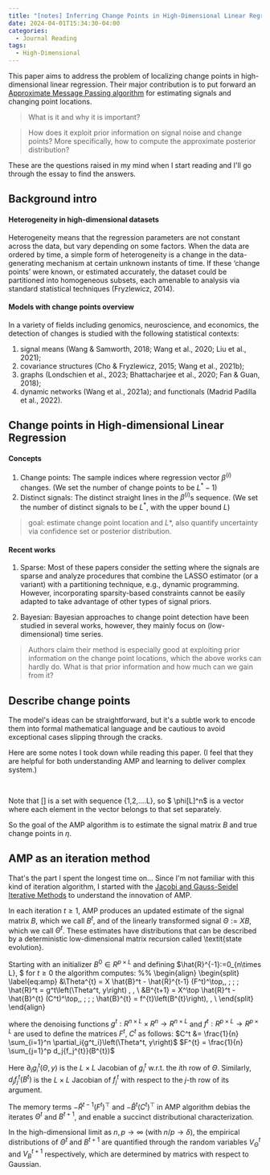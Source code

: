 ```yaml
---
title: "[notes] Inferring Change Points in High-Dimensional Linear Regression via Approximate Message Passing"
date: 2024-04-01T15:34:30-04:00
categories:
  - Journal Reading
tags:
  - High-Dimensional
---
```


This paper aims to address the problem of localizing change points in high-dimensional linear regression. Their major contribution is to put forward an [Approximate Message Passing algorithm](https://arxiv.org/abs/2404.07864) for estimating signals and changing point locations. 

> What is it and why it is important?

> How does it exploit prior information on signal noise and change points? More specifically, how to compute the approximate posterior distribution?

These are the questions raised in my mind when I start reading and I'll go through the essay to find the answers.

## Background intro

#### Heterogeneity in high-dimensional datasets

Heterogeneity means that the regression parameters are not constant across the data, but vary depending on some factors. When the data are ordered by time, a simple form of heterogeneity is a change in the data-generating mechanism at certain unknown instants of time. If these ‘change points’ were known, or estimated accurately, the dataset could be partitioned into homogeneous subsets, each amenable to analysis via standard statistical techniques (Fryzlewicz, 2014). 

#### Models with change points overview

In a variety of fields including genomics, neuroscience, and economics, the detection of changes is studied with the following statistical contexts: 

1. signal means (Wang & Samworth, 2018; Wang et al., 2020; Liu et al., 2021); 
2. covariance structures (Cho & Fryzlewicz, 2015; Wang et al., 2021b); 
3. graphs (Londschien et al., 2023; Bhattacharjee et al., 2020; Fan & Guan, 2018); 
4. dynamic networks (Wang et al., 2021a); and functionals (Madrid Padilla et al., 2022). 

## Change points in High-dimensional Linear Regression

#### Concepts

1. Change points: The sample indices where regression vector $\beta^{(i)}$ changes. (We set the number of change points to be $L^*-1$)
2. Distinct signals: The distinct straight lines in the $\beta^{(i)}$s sequence. (We set the number of distinct signals to be $L^*$, with the upper bound $L$)

> goal: estimate change point location and $L*$, also quantify uncertainty via confidence set or posterior distribution.

#### Recent works

1. Sparse: Most of these papers consider the setting where the signals are sparse and analyze procedures that combine the LASSO estimator (or a variant) with a partitioning technique, e.g., dynamic programming. However, incorporating sparsity-based constraints cannot be easily adapted to take advantage of other types of signal priors.  

2. Bayesian: Bayesian approaches to change point detection have been studied in several works, however, they mainly focus on (low-dimensional) time series.

> Authors claim their method is especially good at exploiting prior information on the change point locations, which the above works can hardly do. What is that prior information and how much can we gain from it?
 
 
## Describe change points

The model's ideas can be straightforward, but it's a subtle work to encode them into formal mathematical language and be cautious to avoid exceptional cases slipping through the cracks.

Here are some notes I took down while reading this paper. (I feel that they are helpful for both understanding AMP and learning to deliver complex system.)

<img src="{{ site.url }}{{ site.baseurl }}/assets/images/changepoint/1.jpg" alt="">

<img src="{{ site.url }}{{ site.baseurl }}/assets/images/changepoint/2.jpg" alt="">

<img src="{{ site.url }}{{ site.baseurl }}/assets/images/changepoint/3.jpg" alt="">

Note that [] is a set with sequence {1,2,....L}, so $ \phi[L]^n$ is a vector where each element in the vector belongs to that set separately.

So the goal of the AMP algorithm is to estimate the signal matrix $B$ and true change points in $\eta$.

## AMP as an iteration method
That's the part I spent the longest time on... Since I'm not familiar with this kind of iteration algorithm, I started with the [Jacobi and Gauss-Seidel Iterative Methods](https://www3.nd.edu/~zxu2/acms40390F12/Lec-7.3.pdf) to understand the innovation of AMP. 

In each iteration $t \ge 1$, AMP produces an updated estimate of the signal matrix $B$, which we call $B^t$, and of the linearly transformed signal $\Theta:=XB$, which we call $\Theta^t$. 
These estimates have distributions that can be described by a deterministic low-dimensional matrix recursion called \textit{state evolution}. 

Starting with an initializer $B^0\in R^{p\times L}$ and defining $\hat{R}^{-1}:=0_{n\times L}, $ for $t \geq 0$ the algorithm computes:
%%
\begin{align}
\begin{split}
\label{eq:amp}
    &\Theta^{t} = X \hat{B}^t -  \hat{R}^{t-1} (F^t)^\top\,, \; \; \; \hat{R}^t = g^t\left(\Theta^t, y\right) \, ,  \\
    &B^{t+1} = X^\top \hat{R}^t -  \hat{B}^{t} (C^t)^\top\,, \; \; \; \hat{B}^{t} = f^{t}\left(B^{t}\right), \, \\
\end{split}
\end{align}

where the denoising functions $g^t: R^{n\times L}\times R^{n}\to R^{n\times L}$ and $f^t: R^{p\times L}\to R^{p\times L}$ are used to define the matrices $F^t$, $C^t$ as follows:
$C^t &= \frac{1}{n} \sum_{i=1}^n \partial_i{g^t_i}\left(\Theta^t, y\right)$
$F^{t} = \frac{1}{n} \sum_{j=1}^p d_j{f_j^{t}}(B^{t})$

Here $\partial_i{g^t_i}\left(\Theta, y\right)$ is the $L\times L$ Jacobian  of $g^t_i$ w.r.t. the $i$th row of $\Theta$.
Similarly, $d_j{f_j^{t}}(B^{t})$ is the $L \times L$ Jacobian of $f_j^t$ with respect to the $j$-th row of its argument. 

The memory terms $-\hat{R}^{t-1} (F^t)^\top$ and $-\hat{B}^{t} (C^t)^\top$ in AMP algorithm debias the iterates $\Theta^t$ and $B^{t+1}$, and enable a succinct distributional characterization.  

In the high-dimensional limit as $n,p\to\infty$ (with $n/p \to \delta$),  the empirical distributions of $\Theta^t$ and $B^{t+1}$ are quantified through the random variables $V_{\Theta}^t$ and $V_{B}^{t+1}$ respectively, which are determined by matrics with respect to Gaussian.




